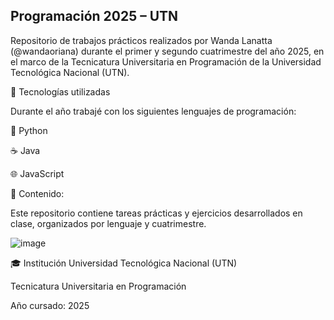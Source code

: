 ## Programación 2025 – UTN

Repositorio de trabajos prácticos realizados por Wanda Lanatta (@wandaoriana) durante el primer y segundo cuatrimestre del año 2025, en el marco de la Tecnicatura Universitaria en Programación de la Universidad Tecnológica Nacional (UTN).

🧠 Tecnologías utilizadas

Durante el año trabajé con los siguientes lenguajes de programación:

🐍 Python

☕ Java

🌐 JavaScript

📂 Contenido:

Este repositorio contiene tareas prácticas y ejercicios desarrollados en clase, organizados por lenguaje y cuatrimestre. 
 
 ![image](https://github.com/user-attachments/assets/2a8a649e-7346-49c0-b835-c4d0901eccd9)

🎓 Institución
Universidad Tecnológica Nacional (UTN)

Tecnicatura Universitaria en Programación

Año cursado: 2025
